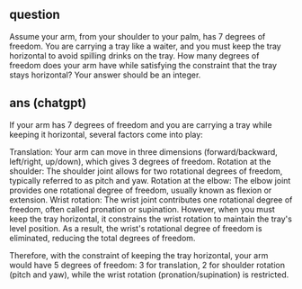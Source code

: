## question

Assume your arm, from your shoulder to your palm, has 7 degrees of freedom. You are carrying a tray like a waiter, and you must keep the tray horizontal to avoid spilling drinks on the tray. How many degrees of freedom does your arm have while satisfying the constraint that the tray stays horizontal? Your answer should be an integer.

## ans (chatgpt)

If your arm has 7 degrees of freedom and you are carrying a tray while keeping it horizontal, several factors come into play:

Translation: Your arm can move in three dimensions (forward/backward, left/right, up/down), which gives 3 degrees of freedom.
Rotation at the shoulder: The shoulder joint allows for two rotational degrees of freedom, typically referred to as pitch and yaw.
Rotation at the elbow: The elbow joint provides one rotational degree of freedom, usually known as flexion or extension.
Wrist rotation: The wrist joint contributes one rotational degree of freedom, often called pronation or supination.
However, when you must keep the tray horizontal, it constrains the wrist rotation to maintain the tray's level position. As a result, the wrist's rotational degree of freedom is eliminated, reducing the total degrees of freedom.

Therefore, with the constraint of keeping the tray horizontal, your arm would have 5 degrees of freedom: 3 for translation, 2 for shoulder rotation (pitch and yaw), while the wrist rotation (pronation/supination) is restricted.

